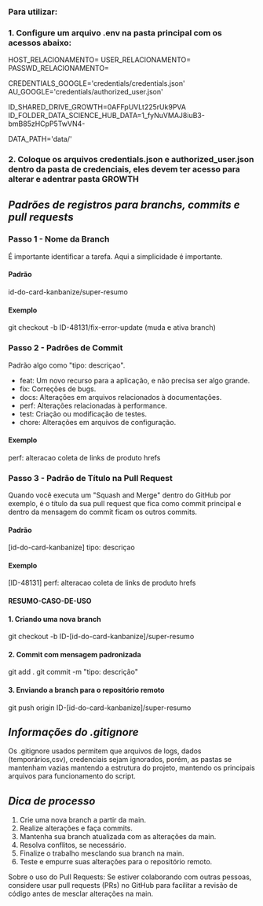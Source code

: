 


### Para utilizar:

### 1. Configure um arquivo .env na pasta principal  com os acessos abaixo:

HOST_RELACIONAMENTO= 
USER_RELACIONAMENTO= 
PASSWD_RELACIONAMENTO=  

CREDENTIALS_GOOGLE='credentials/credentials.json'
AU_GOOGLE='credentials/authorized_user.json'

ID_SHARED_DRIVE_GROWTH=0AFFpUVLt225rUk9PVA
ID_FOLDER_DATA_SCIENCE_HUB_DATA=1_fyNuVMAJ8iuB3-bmB85zHCpP5TwVN4-

DATA_PATH='data/'

### 2. Coloque os arquivos credentials.json e authorized_user.json dentro da pasta de credenciais, eles devem ter acesso para alterar e adentrar pasta GROWTH

## *Padrões de registros para branchs, commits e pull requests*
### Passo 1 - Nome da Branch
É importante identificar a tarefa. Aqui a simplicidade é importante. 
#### Padrão
id-do-card-kanbanize/super-resumo
#### Exemplo
git checkout -b ID-48131/fix-error-update (muda e ativa branch)

### Passo 2 - Padrões de Commit
Padrão algo como "tipo: descriçao".

- feat: Um novo recurso para a aplicação, e não precisa ser algo grande.
- fix: Correções de bugs.
- docs: Alterações em arquivos relacionados à documentações.
- perf: Alterações relacionadas à performance.
- test: Criação ou modificação de testes.
- chore: Alterações em arquivos de configuração.

#### Exemplo
perf: alteracao coleta de links de produto hrefs

### Passo 3 - Padrão de Título na Pull Request
Quando você executa um "Squash and Merge" dentro do GitHub por exemplo, é o título da sua pull request 
que fica como commit principal e dentro da mensagem do commit ficam os outros commits. 

#### Padrão
[id-do-card-kanbanize] tipo: descriçao

#### Exemplo
[ID-48131] perf: alteracao coleta de links de produto hrefs

#### __RESUMO-CASO-DE-USO__
#### 1. Criando uma nova branch
git checkout -b ID-[id-do-card-kanbanize]/super-resumo

#### 2. Commit com mensagem padronizada
git add .
git commit -m "tipo: descrição"

#### 3. Enviando a branch para o repositório remoto
git push origin ID-[id-do-card-kanbanize]/super-resumo

## *Informações do .gitignore*
Os .gitignore usados permitem que arquivos de logs, dados (temporários,csv), credenciais sejam ignorados, porém, 
as pastas se mantenham vazias mantendo a estrutura do projeto, mantendo os principais arquivos para funcionamento do script.

## *Dica de processo*

1. Crie uma nova branch a partir da main.
2. Realize alterações e faça commits.
3. Mantenha sua branch atualizada com as alterações da main.
4. Resolva conflitos, se necessário.
5. Finalize o trabalho mesclando sua branch na main.
6. Teste e empurre suas alterações para o repositório remoto.

Sobre o uso do Pull Requests: Se estiver colaborando com outras pessoas, 
considere usar pull requests (PRs) no GitHub para facilitar a revisão de código antes de mesclar alterações na main.
